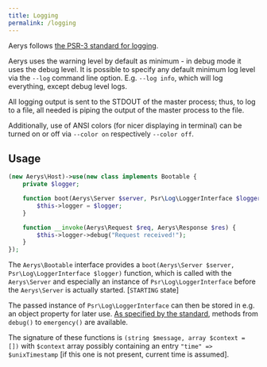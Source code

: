 ```yaml
---
title: Logging
permalink: /logging
---
```

Aerys follows [the PSR-3 standard for logging](http://www.php-fig.org/psr/psr-3/).

Aerys uses the warning level by default as minimum - in debug mode it uses the debug level. It is possible to specify any default minimum log level via the `--log` command line option. E.g. `--log info`, which will log everything, except debug level logs.

All logging output is sent to the STDOUT of the master process; thus, to log to a file, all needed is piping the output of the master process to the file.

Additionally, use of ANSI colors (for nicer displaying in terminal) can be turned on or off via `--color on` respectively `--color off`.

## Usage

```php
(new Aerys\Host)->use(new class implements Bootable {
	private $logger;

	function boot(Aerys\Server $server, Psr\Log\LoggerInterface $logger) {
		$this->logger = $logger;
	}

	function __invoke(Aerys\Request $req, Aerys\Response $res) {
		$this->logger->debug("Request received!");
	}
});
```

The `Aerys\Bootable` interface provides a `boot(Aerys\Server $server, Psr\Log\LoggerInterface $logger)` function, which is called with the `Aerys\Server` and especially an instance of `Psr\Log\LoggerInterface` before the `Aerys\Server` is actually started. [`STARTING` state]

The passed instance of `Psr\Log\LoggerInterface` can then be stored in e.g. an object property for later use. [As specified by the standard](https://github.com/php-fig/log/blob/master/Psr/Log/LoggerInterface.php), methods from `debug()` to `emergency()` are available.

The signature of these functions is `(string $message, array $context = [])` with `$context` array possibly containing an entry `"time" => $unixTimestamp` [if this one is not present, current time is assumed].